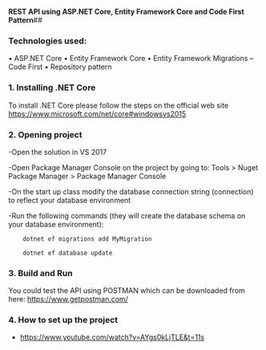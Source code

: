 **REST API using ASP.NET Core, Entity Framework Core and Code First Pattern**##


### Technologies used:
•	ASP.NET Core
•	Entity Framework Core
•	Entity Framework Migrations – Code First
•	Repository pattern

### **1.	Installing .NET Core**
To install .NET Core please follow the steps on the official web site https://www.microsoft.com/net/core#windowsvs2015

### **2.	Opening project**
-Open the solution in VS 2017 

-Open Package Manager Console on the project by going to: Tools > Nuget Package Manager > Package Manager Console

-On the start up class modify the database connection string (connection) to reflect your database environment

-Run the following commands (they will create the database schema on your database environment):

		dotnet ef migrations add MyMigration

		dotnet ef database update



### **3.	Build and Run**
You could test the API using POSTMAN which can be downloaded from here: https://www.getpostman.com/

### **4.	How to set up the project**
- https://www.youtube.com/watch?v=AYgs0kLjTLE&t=11s



